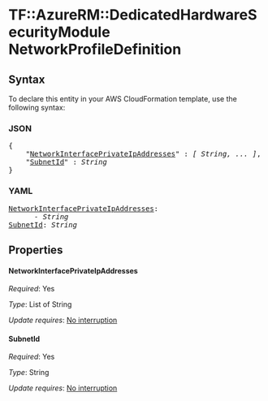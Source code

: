 # TF::AzureRM::DedicatedHardwareSecurityModule NetworkProfileDefinition

## Syntax

To declare this entity in your AWS CloudFormation template, use the following syntax:

### JSON

<pre>
{
    "<a href="#networkinterfaceprivateipaddresses" title="NetworkInterfacePrivateIpAddresses">NetworkInterfacePrivateIpAddresses</a>" : <i>[ String, ... ]</i>,
    "<a href="#subnetid" title="SubnetId">SubnetId</a>" : <i>String</i>
}
</pre>

### YAML

<pre>
<a href="#networkinterfaceprivateipaddresses" title="NetworkInterfacePrivateIpAddresses">NetworkInterfacePrivateIpAddresses</a>: <i>
      - String</i>
<a href="#subnetid" title="SubnetId">SubnetId</a>: <i>String</i>
</pre>

## Properties

#### NetworkInterfacePrivateIpAddresses

_Required_: Yes

_Type_: List of String

_Update requires_: [No interruption](https://docs.aws.amazon.com/AWSCloudFormation/latest/UserGuide/using-cfn-updating-stacks-update-behaviors.html#update-no-interrupt)

#### SubnetId

_Required_: Yes

_Type_: String

_Update requires_: [No interruption](https://docs.aws.amazon.com/AWSCloudFormation/latest/UserGuide/using-cfn-updating-stacks-update-behaviors.html#update-no-interrupt)

